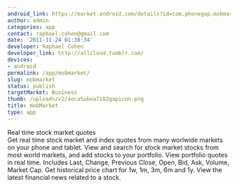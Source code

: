 ```yaml
---
android_link: https://market.android.com/details?id=com.phonegap.mobmarket
author: admin
categories: app
contact: raphael.cohen@gmail.com
date: '2011-11-24 01:38:34'
developer: Raphael Cohen
developer_link: http://allcloud.tumblr.com/
devices: 
- android
permalink: /app/mobmarket/
slug: mobmarket
status: publish
targetMarket: Business
thumb: /uploads/v2/4eca5abea7182gapicon.png
title: mobMarket
type: app
---
```


Real time stock market quotes<br />
Get real time stock market and index quotes from many worlwide markets on your phone and tablet. View and search for stock market stocks from most world markets, and add stocks to your portfolio. View portfolio quotes in real time. Includes Last, Change, Previous Close, Open, Bid, Ask, Volume, Market Cap. Get historical price chart for 1w, 1m, 3m, 6m and 1y. View the latest financial news related to a stock.